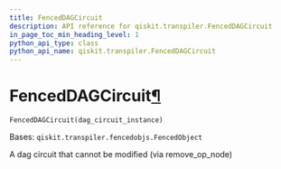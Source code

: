 ```yaml
---
title: FencedDAGCircuit
description: API reference for qiskit.transpiler.FencedDAGCircuit
in_page_toc_min_heading_level: 1
python_api_type: class
python_api_name: qiskit.transpiler.FencedDAGCircuit
---
```


# FencedDAGCircuit[¶](#fenceddagcircuit "Permalink to this headline")

<span id="qiskit.transpiler.FencedDAGCircuit" />

`FencedDAGCircuit(dag_circuit_instance)`

Bases: `qiskit.transpiler.fencedobjs.FencedObject`

A dag circuit that cannot be modified (via remove\_op\_node)

